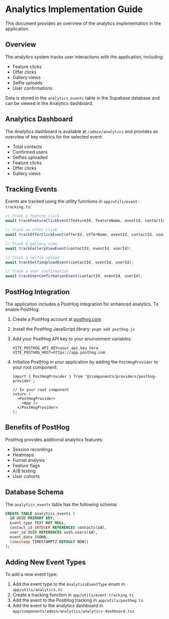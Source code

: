 # Analytics Implementation Guide

This document provides an overview of the analytics implementation in the application.

## Overview

The analytics system tracks user interactions with the application, including:

- Feature clicks
- Offer clicks
- Gallery views
- Selfie uploads
- User confirmations

Data is stored in the `analytics_events` table in the Supabase database and can be viewed in the Analytics dashboard.

## Analytics Dashboard

The Analytics dashboard is available at `/admin/analytics` and provides an overview of key metrics for the selected event:

- Total contacts
- Confirmed users
- Selfies uploaded
- Feature clicks
- Offer clicks
- Gallery views

## Tracking Events

Events are tracked using the utility functions in `app/utils/event-tracking.ts`:

```typescript
// Track a feature click
await trackFeatureClickEvent(featureId, featureName, eventId, contactId, userId);

// Track an offer click
await trackOfferClickEvent(offerId, offerName, eventId, contactId, userId);

// Track a gallery view
await trackGalleryViewEvent(contactId, eventId, userId);

// Track a selfie upload
await trackSelfieUploadEvent(contactId, eventId, userId);

// Track a user confirmation
await trackUserConfirmationEvent(contactId, eventId, userId);
```

## PostHog Integration

The application includes a PostHog integration for enhanced analytics. To enable PostHog:

1. Create a PostHog account at [posthog.com](https://posthog.com)
2. Install the PostHog JavaScript library: `pnpm add posthog-js`
3. Add your PostHog API key to your environment variables:
   ```
   VITE_POSTHOG_API_KEY=your_api_key_here
   VITE_POSTHOG_HOST=https://app.posthog.com
   ```
4. Initialize PostHog in your application by adding the `PostHogProvider` to your root component:

   ```tsx
   import { PostHogProvider } from '@/components/providers/posthog-provider';

   // In your root component
   return (
     <PostHogProvider>
       <App />
     </PostHogProvider>
   );
   ```

## Benefits of PostHog

PostHog provides additional analytics features:

- Session recordings
- Heatmaps
- Funnel analysis
- Feature flags
- A/B testing
- User cohorts

## Database Schema

The `analytics_events` table has the following schema:

```sql
CREATE TABLE analytics_events (
  id UUID PRIMARY KEY,
  event_type TEXT NOT NULL,
  contact_id INTEGER REFERENCES contacts(id),
  user_id UUID REFERENCES auth.users(id),
  event_data JSONB,
  timestamp TIMESTAMPTZ DEFAULT NOW()
);
```

## Adding New Event Types

To add a new event type:

1. Add the event type to the `AnalyticsEventType` enum in `app/utils/analytics.ts`
2. Create a tracking function in `app/utils/event-tracking.ts`
3. Add the event to the PostHog tracking in `app/utils/posthog.ts`
4. Add the event to the analytics dashboard in `app/components/admin/analytics/analytics-dashboard.tsx`
